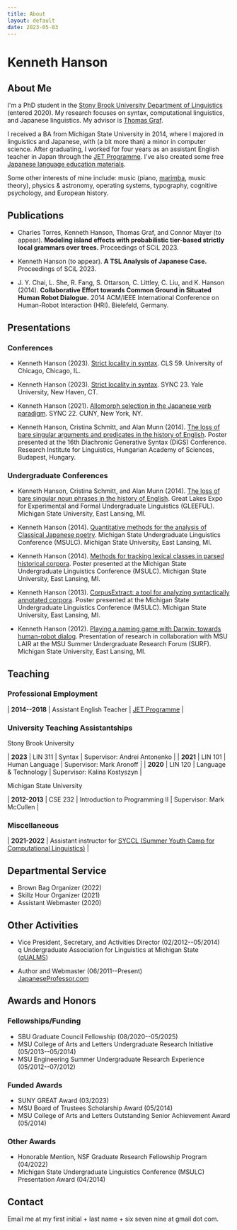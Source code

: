 ```yaml
---
title: About
layout: default
date: 2023-05-03
---
```


# Kenneth Hanson

## About Me

I'm a PhD student in the [Stony Brook University Department of Linguistics][sbling] (entered 2020). My research focuses on syntax, computational linguistics, and Japanese linguistics. My advisor is [Thomas Graf][graf].

I received a BA from Michigan State University in 2014, where I majored in linguistics and Japanese, with (a bit more than) a minor in computer science. After graduating, I worked for four years as an assistant English teacher in Japan through the [JET Programme][jet]. I've also created some free [Japanese language education materials][jp].

Some other interests of mine include: music (piano, [marimba][], music theory), physics & astronomy, operating systems, typography, cognitive psychology, and European history.


## Publications

* Charles Torres, Kenneth Hanson, Thomas Graf, and Connor Mayer (to appear). **Modeling island effects with probabilistic tier-based strictly local grammars over trees.** Proceedings of SCiL 2023.

* Kenneth Hanson (to appear). **A TSL Analysis of Japanese Case.** Proceedings of SCiL 2023.

* J. Y. Chai, L. She, R. Fang, S. Ottarson, C. Littley, C. Liu, and K. Hanson (2014). **Collaborative Effort towards Common Ground in Situated Human Robot Dialogue.** 2014 ACM/IEEE International Conference on Human-Robot Interaction (HRI). Bielefeld, Germany.


## Presentations
<!--
### Upcoming

* Charles Torres, Kenneth Hanson, Thomas Graf, and Connor Mayer (2023). **Modeling island effects with probabilistic tier-based strictly local grammars over trees.** SCiL 2023. June 15-17, University of Massachusetts Amherst, Amherst, MA.

* Kenneth Hanson (2023). **A TSL Analysis of Japanese Case.** Poster presented at SCiL 2023. June 15-17, University of Massachusetts Amherst, Amherst, MA.
-->

### Conferences

* Kenneth Hanson (2023). [Strict locality in syntax](/files/hanson-cls-2023-slides.pdf). CLS 59. University of Chicago, Chicago, IL.

* Kenneth Hanson (2023). [Strict locality in syntax](/files/hanson-sync-2023-sl-in-syntax-slides.pdf). SYNC 23. Yale University, New Haven, CT.

* Kenneth Hanson (2021). [Allomorph selection in the Japanese verb paradigm](/files/hanson-sync2021-jpnvb-pres.pdf). SYNC 22. CUNY, New York, NY.

* Kenneth Hanson, Cristina Schmitt, and Alan Munn (2014). [The loss of bare singular arguments and predicates in the history of English](/files/hanson-etal-digs-2014-poster.pdf). Poster presented at the 16th Diachronic Generative Syntax (DiGS) Conference. Research Institute for Linguistics, Hungarian Academy of Sciences, Budapest, Hungary.

### Undergraduate Conferences

* Kenneth Hanson, Cristina Schmitt, and Alan Munn (2014). [The loss of bare singular noun phrases in the history of English](/files/hanson-etal-gleeful2014-pres-bare-nps.pdf). Great Lakes Expo for Experimental and Formal Undergraduate Linguistics (GLEEFUL). Michigan State University, East Lansing, MI.

* Kenneth Hanson (2014). [Quantitative methods for the analysis of Classical Japanese poetry](/files/hanson-msulc2014-pres-cjpn-poetry.pdf). Michigan State Undergraduate Linguistics Conference (MSULC). Michigan State University, East Lansing, MI.

* Kenneth Hanson (2014). [Methods for tracking lexical classes in parsed historical corpora](/files/hanson-msulc2014-poster-corpus-methods.pdf). Poster presented at the Michigan State Undergraduate Linguistics Conference (MSULC). Michigan State University, East Lansing, MI.

* Kenneth Hanson (2013). [CorpusExtract: a tool for analyzing syntactically annotated corpora](/files/hanson-corpusextract-poster-2013.pdf). Poster presented at the Michigan State Undergraduate Linguistics Conference (MSULC). Michigan State University, East Lansing, MI.

* Kenneth Hanson (2012). [Playing a naming game with Darwin: towards human-robot dialog](/files/hanson-darwin-presentation-2012.pdf). Presentation of research in collaboration with MSU LAIR at the MSU Summer Undergraduate Research Forum (SURF). Michigan State University, East Lansing, MI.


## Teaching

### Professional Employment

| **2014--2018** | Assistant English Teacher | [JET Programme][jet] |

### University Teaching Assistantships

Stony Brook University

| **2023** | LIN 311 | Syntax | Supervisor: Andrei Antonenko |
| **2021** | LIN 101 | Human Language | Supervisor: Mark Aronoff |
| **2020** | LIN 120 | Language & Technology | Supervisor: Kalina Kostyszyn |

Michigan State University

| **2012-2013** | CSE 232 | Introduction to Programming II | Supervisor: Mark McCullen |

### Miscellaneous

| **2021-2022** | Assistant instructor for [SYCCL (Summer Youth Camp for Computational Linguistics)][syccl] |


## Departmental Service

* Brown Bag Organizer (2022)
* Skillz Hour Organizer (2021)
* Assistant Webmaster (2020)


## Other Activities

* Vice President, Secretary, and Activities Director (02/2012--05/2014)<br/>
  q Undergraduate Association for Linguistics at Michigan State ([qUALMS][qualms])

* Author and Webmaster (06/2011--Present)<br/>
  [JapaneseProfessor.com][jp]


## Awards and Honors

### Fellowships/Funding

* SBU Graduate Council Fellowship (08/2020--05/2025)
* MSU College of Arts and Letters Undergraduate Research Initiative (05/2013--05/2014)
* MSU Engineering Summer Undergraduate Research Experience (05/2012--07/2012)

### Funded Awards

* SUNY GREAT Award (03/2023)
* MSU Board of Trustees Scholarship Award (05/2014)
* MSU College of Arts and Letters Outstanding Senior Achievement Award (05/2014)

### Other Awards

* Honorable Mention, NSF Graduate Research Fellowship Program (04/2022)
* Michigan State Undergraduate Linguistics Conference (MSULC) Presentation Award (04/2014)


## Contact

Email me at my first initial + last name + six seven nine at gmail dot com.


[graf]: https://thomasgraf.net
[jet]: https://www.jetprogramme.org
[jp]: https://www.japaneseprofessor.com
[lair]: https://lair.cse.msu.edu/
[marimba]: https://en.wikipedia.org/wiki/Marimba
[qUALMS]: https://www.msu.edu/~qualms
[sbling]: https://linguistics.stonybrook.edu
[syccl]: https://calendar.stonybrook.edu/site/iacs/event/summer-youth-camp-for-computational-linguistics-syccl-2/
